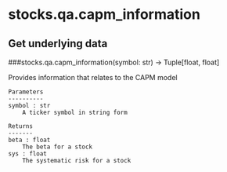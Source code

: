 # stocks.qa.capm_information

## Get underlying data 
###stocks.qa.capm_information(symbol: str) -> Tuple[float, float]

Provides information that relates to the CAPM model

    Parameters
    ----------
    symbol : str
        A ticker symbol in string form

    Returns
    -------
    beta : float
        The beta for a stock
    sys : float
        The systematic risk for a stock

